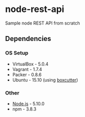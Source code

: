 # node-rest-api
Sample node REST API from scratch

## Dependencies
### OS Setup
- VirtualBox - 5.0.4
- Vagrant - 1.7.4
- Packer - 0.8.6
- Ubuntu - 15.10 (using [boxcutter](https://github.com/tak-msk/ubuntu))

### Other
- [Node.js](https://github.com/nodesource/distributions#deb) - 5.10.0
- npm - 3.8.3